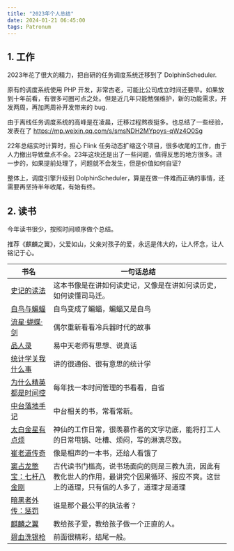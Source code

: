 ```yaml
---
title: "2023年个人总结"
date: 2024-01-21 06:45:00
tags: Patronum
---
```



## 1. 工作

2023年花了很大的精力，把自研的任务调度系统迁移到了 DolphinScheduler.

原有的调度系统使用 PHP 开发，非常古老，可能比公司成立时间还要早。如果放到十年前看，有很多可圈可点之处。但是近几年只能勉强维护，新的功能需求，开发两周，再加两周补开发带来的 bug.

由于离线任务调度系统的高峰是在凌晨，迁移过程熬夜挺多。也总结了一些经验，发表在了 https://mp.weixin.qq.com/s/smsNDH2MYpoys-qWz4O0Sg

22年总结实时计算时，担心 Flink 任务动态扩缩这个项目，很多收尾的工作，由于人力撤出导致盘点不全。23年这块还是出了一些问题，值得反思的地方很多。进一步的，如果提前处理了，问题就不会发生，但是价值如何自证?

整体上，调度引擎升级到 DolphinScheduler，算是在做一件难而正确的事情，还需要再坚持半年收尾，有始有终。

## 2. 读书

今年读书很少，按照时间顺序做个总结。

推荐《麒麟之翼》，父爱如山，父亲对孩子的爱，永远是伟大的，让人怀念，让人铭记于心。

| 书名                                                                                                                                                                                                                                                                                                                                                                                                                              | 一句话总结                                                   |
|---------------------------------------------------------------------------------------------------------------------------------------------------------------------------------------------------------------------------------------------------------------------------------------------------------------------------------------------------------------------------------------------------------------------------------|---------------------------------------------------------|
| [史记的读法](https://union-click.jd.com/jdc?e=618%7Cpc%7C&p=JF8BAQEJK1olXwMAVl5ZC0MRAF8IGF8dXwQBVm4ZVxNJXF9RXh5UHw0cSgYYXBcIWDoXSQVJQwYBUFZfCkgVHDZNRwYlIn5GN1Y7djF0GTdQexNrGX5dLSYpeEcbM244G1oUXgQBUllVDXsnA2g4STXN67Da8e9B3OGY1uefK1olXQADUFdcAUMQAmkPEmsSXQ8yDBUZWBZcWic4K2sWbQECXUpbegpFF2l6K2sVbQUyVF9dAEkWAWwIGlsJXQIHXV9fFEsRAmsBGlIdWAUCU1ZtCkoWB2Y4K2tuP1V6VCMUczVIBhkOegJtJWRnEz0EcT95URd2TF59IFNwITZYcykXa2lWKw)          | 这本书像是在讲如何读史记，又像是在讲如何读历史，如何读懂司马迁。                        |
| [白鸟与蝙蝠](https://union-click.jd.com/jdc?e=618%7Cpc%7C&p=JF8BAQgJK1olXwUGXFxVCkoRB18IGloSVAYLVV5YDkkSAl9MRANLAjZbERscSkAJHTdNTwcKBlMdBgABFksWAmgBG1IUXQMEVltcFxJSXzI4Tz18WUJpMV49TEhzaAdyeDtHBH56NFJROEonA24JGFkWWwEKUW5tCEwnQgEIGF0SWQAFV25cOEsRAmsBGlMdXAAFUlxtD0seMzdDXwtIFl9KZG5tC3sQA2YcHSlUDxIEJm5tCHsUM28JG1MWWAEHUFxeFEsQAGkLGUcVWwcGXV9VAUweC2kBK1kUXAILZG5tXwl-BgkAS1wWC3lHIwkWdRRMUA5_HiIRMwRGDCYiVBFOf2xdUBhjP2ZeIm4) | 白鸟变成了蝙蝠，蝙蝠又是白鸟                                          |
| [流星·蝴蝶·剑](https://union-click.jd.com/jdc?e=618%7Cpc%7C&p=JF8BAQEJK1olXwMAVl5ZC0MRAF8IGlsUWQMKVG4ZVxNJXF9RXh5UHw0cSgYYXBcIWDoXSQVJQwYDVF9ZDUMXHDZNRwYlHBx7Bhs_bAJ3WDMSQwxBAhh7KTs4TkcbM244G1oUXgQBUllVDXsnA2g4STXN67Da8e9B3OGY1uefK1olXQADUFdcAEMeBWwJHGsSXQ8yDBUZWBZcWic4K2sWbQECXUpbegpFF2l6K2sVbQUyVF9dAU8RCmgMG1IJXQYCXFdaFEsRAmsBGlMdVAQFVF1tCkoWB2Y4K2tgIFh7EiE-Vk0TRB9ca1NKOmFaNxUPfA55ARx3GhxqH1p_UldUfTZcByxBKw)        | 偶尔重新看看冷兵器时代的故事                                          |
| [品人录](https://union-click.jd.com/jdc?e=618%7Cpc%7C&p=JF8BAQEJK1olXwMAVl5ZC0MRAF8IGFgSVQYLXW4ZVxNJXF9RXh5UHw0cSgYYXBcIWDoXSQVJQwYBV1lVCEIeHDZNRwYlK3lmTgMdVQJyWTMISwV2JkFxTjg6eEcbM244G1oUXgQBUllVDXsnA2g4STXN67Da8e9B3OGY1uefK1olXQADUFddCUoRBW4MHGsSXQ8yDBUZWBZcWic4K2sWbQECXUpbegpFF2l6K2sVbQUyVF9dAEgSAW8NG1wJXQcFUVleFEsRAmsBG1oUWwMBU15tCkoWB2Y4K2t3NUJkC1ZUTzUeW29tHCBDBX5qBBdabkN5AQ9uTgNeHHF7KhYVaiN0W2ZfKw)            | 易中天老师有思想、说真话                                            |
| [统计学关我什么事](https://union-click.jd.com/jdc?e=618%7Cpc%7C&p=JF8BAQEJK1olXwMAVl5ZC0MRAF8IGFkSVQQLVm4ZVxNJXF9RXh5UHw0cSgYYXBcIWDoXSQVJQwYBVllVCkIVHDZNRwYlO21QDSBcdzJ0fzMNRzpHPlh_Al4qXkcbM244G1oUXgQBUllVDXsnA2g4STXN67Da8e9B3OGY1uefK1olXQADUFddCUsTAWYPEmsSXQ8yDBUZWBZcWic4K2sWbQECXUpbegpFF2l6K2sVbQUyVF9dAEkWAWwIE14JXQILU1tdFEsRAmsBG1oVWQYLV1xtCkoWB2Y4K2t8JGEBVjYjCAltAgx9QwhrNlFFAzooAQ15ARZzWVpsAQ9QFgMAYTJca2tyKw)       | 讲的很通俗、很有意思的统计学                                          |
| [为什么精英都是时间控](https://union-click.jd.com/jdc?e=618%7Cpc%7C&p=JF8BAQEJK1olXwMAVl5ZC0MRAF8IGFgdVAcAXG4ZVxNJXF9RXh5UHw0cSgYYXBcIWDoXSQVJQwYBV1ZUCUkfHDZNRwYlVU1CAioNcCp1dTNAbQtdPX5fEAgdXkcbM244G1oUXgQBUllVDXsnA2g4STXN67Da8e9B3OGY1uefK1olXQADUFddCUgUCmoKGGsSXQ8yDBUZWBZcWic4K2sWbQECXUpbegpFF2l6K2sVbQUyVF9dAEgSBmkIGVoJXQQDUF9dFEsRAmsBG1oWXgIBUVptCkoWB2Y4K2tyIgUFNSAVdBZXBjVjGC1-GFNBCgABDDR5ARh-TV5nBW5KCQUGbzRpez0NKw)     | 每年找一本时间管理的书看看，自省                                        |
| [中台落地手记](https://union-click.jd.com/jdc?e=618%7Cpc%7C&p=JF8BAQEJK1olXwMAVl5ZC0MRAF8IGVwdWAQGV24ZVxNJXF9RXh5UHw0cSgYYXBcIWDoXSQVJQwYAU1ZYCk8UHDZNRwYlNFlZCCIndzV3cGxJQFlRBn5hPx4VaEcbM244G1oUXgQBUllVDXsnA2g4STXN67Da8e9B3OGY1uefK1olXQADUFddCUgeCmgOHWsSXQ8yDBUZWBZcWic4K2sWbQECXUpbegpFF2l6K2sVbQUyVF9dAEsWAmsNGV8JXQcLU15dFEsRAmsBG1oWVAMAVF1tCkoWB2Y4K2tKX1l6JhoWcwhSXgZ2Eg5jCgFQBhwEaE95ASRBUAZwFU4KFygrV0kXAz9cKw)         | 中台相关的书，常看常新。                                            |
| [太白金星有点烦](https://union-click.jd.com/jdc?e=618%7Cpc%7C&p=JF8BAQEJK1olXwMAVl5ZC0MRAF8IGVMTWQcBUW4ZVxNJXF9RXh5UHw0cSgYYXBcIWDoXSQVJQwYAXFhZCUgSHDZNRwYlIkZUNQUNaS53fDNeUyFyBXEYUiMPaEcbM244G1oUXgQBUllVDXsnA2g4STXN67Da8e9B3OGY1uefK1olXQADUFddCUkTA24PHGsSXQ8yDBUZWBZcWic4K2sWbQECXUpbegpFF2l6K2sVbQUyVF9dAEoRBW0JE1kJXQYCV1laFEsRAmsBG1oXWAAGVV5tCkoWB2Y4K2twLVYBDTVcTBhfeSR9eTkUDlpGCCMIUDx5AW9oHCFSFF4HBwoJbTsSeThIKw)        | 神仙的工作日常，很羡慕作者的文字功底，能将打工人的日常甩锅、吐槽、烦闷，写的淋漓尽致。             |
| [崔老道传奇](https://union-click.jd.com/jdc?e=618%7Cpc%7C&p=JF8BAQEJK1olXwMAVl5ZC0MRAF8IGF4dWAEBU24ZVxNJXF9RXh5UHw0cSgYYXBcIWDoXSQVJQwYBUVZYD0gQHDZNRwYlNFRjLigeUQ91WB1pYQBSD05aNw4rTkcbM244G1oUXgQBUllVDXsnA2g4STXN67Da8e9B3OGY1uefK1olXQADUFddCU8eAmwIH2sSXQ8yDBUZWBZcWic4K2sWbQECXUpbegpFF2l6K2sVbQUyVF9dAEkWAWwJHVkJXQQLUFtYFEsRAmsBG1oRWw8DU1xtCkoWB2Y4K2tADXpEDhofUhRoADh8GS1LOnNVJyMbWCJ5ATdWZ1hnJ0dJCyopXRtKQBpuKw)          | 像是相声的一本书，还给人看饿了                                         |
| [窦占龙憋宝：七杆八金刚](https://union-click.jd.com/jdc?e=618%7Cpc%7C&p=JF8BAOwJK1olXDYAVVddDU0SBF9MRANLAjZbERscSkAJHTdNTwcKBlMdBgABFkkWCm8NHV4SQl9HCANtCTlqZBwPeC51KwFYMAhbbRcURzYLa1cZbQcyVF9cC0kUBWgAHmslXQEyHzBcOEonA2kJH1IVXAALUVdbCXsQA2Y4QxBRDVtJDRZtOHsUM2gIEk8TL0dQQFgvOHsXM2w4G1oVVQUCV1teCEMLA2oAHF4VQQYEVVpUCEoRCm4IHlolXwcDUFdtOHtscTdIbB19KHREMTobUhZjdSpccz4VW15sViUnai5JdjJAaQlHJk9cHzcKOA)                                | 古代读书门槛高，说书场面向的则是三教九流，因此有教化世人的作用，最讲究个因果循环、报应不爽。这世上的道理，只有信的人多了，道理才是道理 |
| [暗黑者外传：惩罚](https://union-click.jd.com/jdc?e=618%7Cpc%7C&p=JF8BAQEJK1olXwMAVl5ZC0MRAF8IGFkWXAAHV24ZVxNJXF9RXh5UHw0cSgYYXBcIWDoXSQVJQwYBVl1cDk4UHDZNRwYlJQJKCQEVcUt1WWxMcyd-FE1SAV8LTkcbM244G1oUXgQBUllVDXsnA2g4STXN67Da8e9B3OGY1uefK1olXQADUFddCUMSAW8MGWsSXQ8yDBUZWBZcWic4K2sWbQECXUpbegpFF2l6K2sVbQUyVF9dAEsWBG0IGFkJXQYCUV5fFEsRAmsBG1odWAcCUF5tCkoWB2Y4K2tKX1l6JhoWcwhSXgZ2eidjPwFQBiENaDl5ASRBUAZwFU4KFygrV0lEQDRcKw)       | 谁是那个最公平的执法者？                                            |
| [麒麟之翼](https://union-click.jd.com/jdc?e=618%7Cpc%7C&p=JF8BAQEJK1olXwMAVl5ZC0MRAF8IG1MWWgQAXW4ZVxNJXF9RXh5UHw0cSgYYXBcIWDoXSQVJQwYCXF1aCkkeHDZNRwYlPkBdUCwvElV3WnULcw9BWgYHLx5HaEcbM244G1oUXgQBUllVDXsnA2g4STXN67Da8e9B3OGY1uefK1olXQADUFddCEoXAmoIHmsSXQ8yDBUZWBZcWic4K2sWbQECXUpbegpFF2l6K2sVbQUyVF9dAUMTBmkPE10JXQQFUVpYFEsRAmsBG1sUXAcHVlltCkoWB2Y4K2tvNFJLFyYFDhVQdSh7Hy9qBU0EDwoPTTJ5ARV1Wi0cCnJqChcUciJEWDcKKw)           | 教给孩子爱，教给孩子做一个正直的人。                                      |
| [碧血洗银枪](https://union-click.jd.com/jdc?e=618%7Cpc%7C&p=JF8BAQgJK1olXgUCUV1UDUkVA18IGloRWAYHUF1UCkoQBl9MRANLAjZbERscSkAJHTdNTwcKBlMdBgABFksWAmsNG14RXg8AVVlYFxJSXzI4fg9RCmdkMws4aTEUdwZ9aB4XAw91JFJROEonA24JGFkWWwEKUW5tCEwnQgEIGl4UXgMDUW5cOEsRAmsBG1sUVAADVldtD0seMzdDXwtIFl9KZG5tC3sQA2YcHSlUDxIEJm5tCHsUM28JG1ITXgUKUlleFEsXAm8IG0cVWwcGXV5dCUIWBWoOK1kUXAILZG5tUwx8Bxd6QDp-O2JJKisJbzBTeGlPWFJcMwQGV1o5Xw5iVAR2HAB3L150XG4) | 前面很精彩，结尾一般。                                             |

